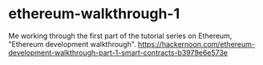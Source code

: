 # ethereum-walkthrough-1
Me working through the first part of the tutorial series on Ethereum, "Ethereum development walkthrough". 
https://hackernoon.com/ethereum-development-walkthrough-part-1-smart-contracts-b3979e6e573e
